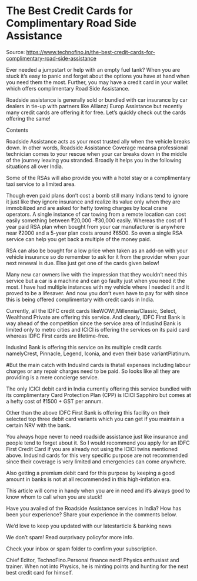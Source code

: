 # The Best Credit Cards for Complimentary Road Side Assistance

Source: https://www.technofino.in/the-best-credit-cards-for-complimentary-road-side-assistance

Ever needed a jumpstart or help with an empty fuel tank? When you are stuck it’s easy to panic and forget about the options you have at hand when you need them the most. Further, you may have a credit card in your wallet which offers complimentary Road Side Assistance.

Roadside assistance is generally sold or bundled with car insurance by car dealers in tie-up with partners like Allianz/ Europ Assistance but recently many credit cards are offering it for free. Let’s quickly check out the cards offering the same!

Contents

Roadside Assistance acts as your most trusted ally when the vehicle breaks down. In other words, Roadside Assistance Coverage meansa professional technician comes to your rescue when your car breaks down in the middle of the journey leaving you stranded. Broadly it helps you in the following situations all over India.

Some of the RSAs will also provide you with a hotel stay or a complimentary taxi service to a limited area.

Though even paid plans don’t cost a bomb still many Indians tend to ignore it just like they ignore insurance and realize its value only when they are immobilized and are asked for hefty towing charges by local crane operators. A single instance of car towing from a remote location can cost easily something between ₹20,000 -₹30,000 easily. Whereas the cost of 1 year paid RSA plan when bought from your car manufacturer is anywhere near ₹2000 and a 5-year plan costs around ₹6500. So even a single RSA service can help you get back a multiple of the money paid.

RSA can also be bought for a low price when taken as an add-on with your vehicle insurance so do remember to ask for it from the provider when your next renewal is due. Else just get one of the cards given below!

Many new car owners live with the impression that they wouldn’t need this service but a car is a machine and can go faulty just when you need it the most. I have had multiple instances with my vehicle where I needed it and it proved to be a lifesaver. And now you don’t even have to pay for with since this is being offered complimentary with credit cards in India.

Currently, all the IDFC credit cards likeWOW!,Millennia/Classic, Select, Wealthand Private are offering this service. And clearly, IDFC First Bank is way ahead of the competition since the service area of IndusInd Bank is limited only to metro cities and ICICI is offering the services on its paid card whereas IDFC First cards are lifetime-free.

IndusInd Bank is offering this service on its multiple credit cards namelyCrest, Pinnacle, Legend, Iconia, and even their base variantPlatinum.

#But the main catch with IndusInd cards is thatall expenses including labour charges or any repair charges need to be paid. So looks like all they are providing is a mere concierge service.

The only ICICI debit card in India currently offering this service bundled with its complimentary Card Protection Plan (CPP) is ICICI Sapphiro but comes at a hefty cost of ₹1500 + GST per annum.

Other than the above IDFC First Bank is offering this facility on their selected top three debit card variants which you can get if you maintain a certain NRV with the bank.

You always hope never to need roadside assistance just like insurance and people tend to forget about it. So I would recommend you apply for an IDFC First Credit Card if you are already not using the ICICI twins mentioned above. IndusInd cards for this very specific purpose are not recommended since their coverage is very limited and emergencies can come anywhere.

Also getting a premium debit card for this purpose by keeping a good amount in banks is not at all recommended in this high-inflation era.

This article will come in handy when you are in need and it’s always good to know whom to call when you are stuck!

Have you availed of the Roadside Assistance services in India? How has been your experience? Share your experience in the comments below.

We’d love to keep you updated with our latestarticle & banking news

We don’t spam! Read ourprivacy policyfor more info.

Check your inbox or spam folder to confirm your subscription.

Chief Editor, TechnoFino.Personal finance nerd! Physics enthusiast and trainer. When not into Physics, he is minting points and hunting for the next best credit card for himself.